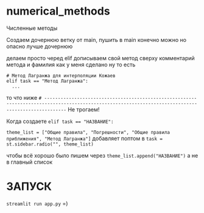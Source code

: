 # numerical_methods
Численные методы

Создаем дочернюю ветку от main, пушить в main конечно можно но опасно лучше дочернюю

делаем просто черед elif дописываем свой метод сверху комментарий метода и фамилия как у меня сделано
ну то есть 
```
# Метод Лагранжа для интерполяции Кожаев
elif task == "Метод Лагранжа":
  ...
```

то что ниже 
`# ----------------------------------------------------------------------------------------------------------------------------------------------------`
Не трогаем!


Когда создаете `elif task == "НАЗВАНИЕ":`


`theme_list = ["Общие правила", "Погрешности", "Общие правила приближения", "Метод Лагранжа"]`
добавляет поптом в `task = st.sidebar.radio("", theme_list)`

чтобы всё хорошо было пишем через `theme_list.append("НАЗВАНИЕ")`
а не в главный список


# ЗАПУСК
`streamlit run app.py`
=)
